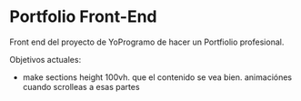 # Portfolio Front-End

Front end del proyecto de YoProgramo de hacer un Portfiolio profesional.

Objetivos actuales:
- make sections height 100vh. que el contenido se vea bien. animaciónes cuando scrolleas a esas partes